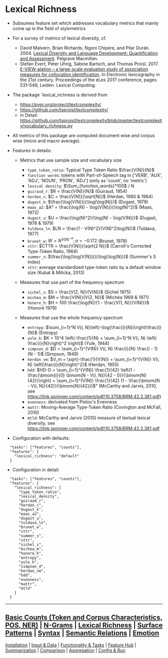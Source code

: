 # Lexical Richness

* Subsumes feature set which addresses vocabulary metrics that mainly come up in the field of stylometrics
* For a survey of metrics of lexical diversity, cf.
  * David Malvern, Brian Richards, Ngoni Chipere, and Pilar Durán. 2004. [Lexical Diversity and Language Development: Quantification and Assessment](https://link.springer.com/book/10.1057/9780230511804). Palgrave Macmillan.
  * Stefan Evert, Peter Uhrig, Sabine Bartsch, and Thomas Proisl. 2017. [E-VIEW-alation – a large-scale evaluation study of association measures for collocation identification](https://elex.link/elex2017/wp-content/uploads/2017/09/paper32.pdf). In Electronic lexicography in the 21st century.  Proceedings of the eLex 2017 conference, pages 531–549, Leiden. Lexical Computing.

* The package `lexical_richness is derived from
  * https://pypi.org/project/textcomplexity/
  * https://github.com/tsproisl/textcomplexity/
  * in Detail: https://github.com/tsproisl/textcomplexity/blob/master/textcomplexity/vocabulary_richness.py

* All metrics of this package are computed document wise and corpus wise (micro and macro average).

* Features in details:

  * Metrics that use sample size and vocabulary size
    * `type_token_ratio`: Typical Type Token Ratio $\frac{V(N)}{N}$
    * `function words`: tokens with Part-of-Speech tag in ['VERB', 'AUX', 'ADJ', 'NOUN', 'PRON', 'ADJ'] (only as 'count', no 'metric')
    * `lexical density`: $\Sum_{function_words}*100$ / N
    * `guiraud_r`: $R = \frac{V(N)}{N}\$ (Guiraud, 1954)
    * `herdan_c`: $C = \frac{V(N)}{\sqrt{N}}$ (Herdan, 1960 & 1964)
    * `dugast_k`: $\frac{\log(V(N))}{\log(\log(N))}$ (Dugast, 1979)
    * `maas_a2`: $A² = \frac{\log(N) - \log(V(N))}{\log(N)^2}$ (Maas, 1972)
    * `dugast_u`: $U = \frac{\log(N)^2}{\log(N) - \log(V(N))}$ (Dugast, 1978 & 1979)
    * `tuldava_ln`: $LN = \frac{1 - V(N)^2}{V(N)^2\log(N)}$ (Tuldava, 1977)
    * `brunet_w`: $W = N^{V(N)^{-a}}; a = -0.172$ (Brunet, 1978)
    * `cttr`: $CTTR = \frac{V(N)}{\sqrt{2 N}}$ (Carroll's Corrected Type-Token Ratio, 1964)
    * `summer_s`: $\frac{\log(\log(V(N)))}{\log(\log(N))}$ (Summer's S index) 
    * `sttr`: average standardized type-token ratio by a default window size (Kubat & Milicka, 2013)

  * Measures that use part of the frequency spectrum
    * `sichel_s`: $S = \frac{V(2, N)}{V(N)}$ (Sichel 1975)
    * `michea_m`: $M = \frac{V(N)}{V(2, N)}$ (Michéa 1969 & 1971)
    * `honore_h`: $H = 100 \frac{\log(N)}{1 - \frac{V(1, N)}{V(N)}}$ (Honoré 1979)

  * Measures that use the whole frequency spectrum
    * `entropy`: $\sum_{i=1}^N V(i, N)\left(-\log(\frac{i}{N})\right)\frac{i}{N}$ (Entropy)
    * `yule_k`: $K = 10^4 \left(-\frac{1}{N} + \sum_{i=1}^N V(i, N) \left( \frac{i}{N}\right)^2 \right)$ (Yule, 1944)
    * `simpson_d`: $D = \sum_{i=1}^{V(N)} V(i, N) \frac{i}{N} \frac{i - 1}{N - 1}$ (Simpson, 1949)
    * `herdan_vm`: $V_m = \sqrt{-\frac{1}{V(N)} + \sum_{i=1}^{V(N)} V(i, N) \left(\frac{i}{N}\right)^2}$ (Herdan, 1955)
    * `hdd`: $HD-D = \sum_{i=1}^{V(N)} \frac{1}{42} \left(1 - \frac{\binom{i}{0} \binom{N - V(i, N)}{42 - 0}}{\binom{N}{42}}\right) = \sum_{i=1}^{V(N)} \frac{1}{42} (1 - \frac{\binom{N - V(i, N)}{42}}{\binom{N}{42}})$" (McCarthy and Jarvis, 2010, see https://link.springer.com/content/pdf/10.3758/BRM.42.2.381.pdf)
    * `evenness`: derivated from Pielou's Evenness
    * `mattr`: Moving-Average Type-Token Ratio (Covington and McFall, 2010)
    * `mtld`: McCarthy and Jarvis (2010) measure of textual lexical diversity, see https://link.springer.com/content/pdf/10.3758/BRM.42.2.381.pdf


* Configuration with defaults:

```jsonlines
  "tasks": ["features", "counts"],
  "features": {
    "lexical_richness": "default"
  }
```
* Configuration in detail:

```jsonlines
  "tasks": ["features", "counts"],
  "features": {
    "lexical_richness": [
      "type_token_ratio",
      "lexical_density",
      "guiraud_r",
      "herdan_c",
      "dugast_k",
      "maas_a2",
      "dugast_u",
      "tuldava_ln",
      "brunet_w",
      "cttr",
      "summer_s",
      "sttr",
      "sichel_s",
      "michea_m",
      "honore_h",
      "entropy",
      "yule_k",
      "simpson_d",
      "herdan_vm",
      "hdd",
      "evenness",
      "mattr",
      "mtld"
    ]
  }
```

----
[Basic Counts (Token and Corpus Characteristics, POS, NER)](features/basics.md) | [N-Grams](features/ngrams.md) | [Lexical Richness](features/lexical_richness.md) | [Surface Patterns](features/surface.md) | [Syntax](features/syntax.md) | [Semantic Relations](features/semantic_relations.md) | [Emotion](features/emotion.md)
----
[Installation](../installation.md) | [Input & Data](../input.md) | [Functionality & Tasks](../tasks.md) | [Feature Hub](../features.md) | [Summarization](../analytics/summarization.md) | [Comparison](../analytics/comparison.md) | [Aggregation](../analytics/aggregation.md) | [Config & Run](../configuration.md)